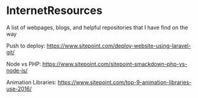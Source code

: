 # InternetResources
A list of webpages, blogs, and helpful repositories that I have find on the way

Push to deploy: 
  https://www.sitepoint.com/deploy-website-using-laravel-git/

Node vs PHP:
  https://www.sitepoint.com/sitepoint-smackdown-php-vs-node-js/

Animation Libraries:
  https://www.sitepoint.com/top-9-animation-libraries-use-2016/
